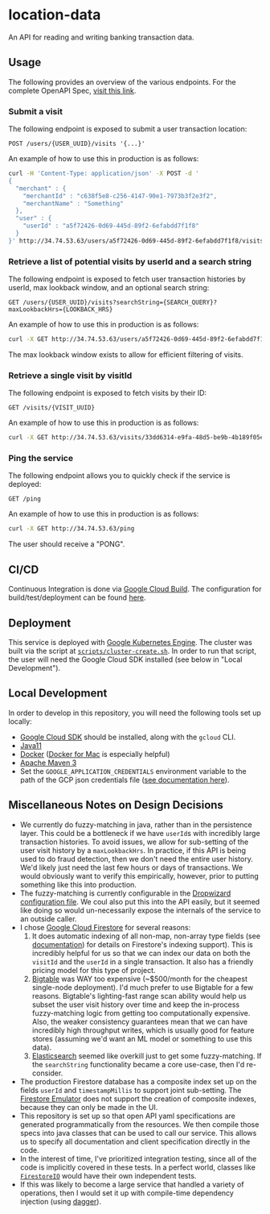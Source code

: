 # location-data
An API for reading and writing banking transaction data.

## Usage
The following provides an overview of the various endpoints.
For the complete OpenAPI Spec, [visit this link](http://34.74.53.63/swagger).

### Submit a visit
The following endpoint is exposed to submit a user transaction location: 
```
POST /users/{USER_UUID}/visits '{...}'
```

An example of how to use this in production is as follows:
```bash
curl -H 'Content-Type: application/json' -X POST -d '
{
  "merchant" : {
    "merchantId" : "c638f5e8-c256-4147-90e1-7973b3f2e3f2",
    "merchantName" : "Something"
  },
  "user" : {
    "userId" : "a5f72426-0d69-445d-89f2-6efabdd7f1f8"
  }
}' http://34.74.53.63/users/a5f72426-0d69-445d-89f2-6efabdd7f1f8/visits
```

### Retrieve a list of potential visits by userId and a search string
The following endpoint is exposed to fetch user transaction histories by userId, max lookback window, and an optional
search string:
```
GET /users/{USER_UUID}/visits?searchString={SEARCH_QUERY}?maxLookbackHrs={LOOKBACK_HRS}
```

An example of how to use this in production is as follows:
```bash
curl -X GET http://34.74.53.63/users/a5f72426-0d69-445d-89f2-6efabdd7f1f8/visits?searchString=Something&maxLookbackHrs=10
```

The max lookback window exists to allow for efficient filtering of visits.

### Retrieve a single visit by visitId
The following endpoint is exposed to fetch visits by their ID:
```
GET /visits/{VISIT_UUID}
```

An example of how to use this in production is as follows:
```bash
curl -X GET http://34.74.53.63/visits/33dd6314-e9fa-48d5-be9b-4b189f05e660
```

### Ping the service
The following endpoint allows you to quickly check if the service is deployed:
```
GET /ping
```

An example of how to use this in production is as follows:
```bash
curl -X GET http://34.74.53.63/ping
```
The user should receive a "PONG".

## CI/CD
Continuous Integration is done via [Google Cloud Build](https://cloud.google.com/cloud-build).
The configuration for build/test/deployment can be found [here](cloudbuild.yaml).

## Deployment
This service is deployed with [Google Kubernetes Engine](https://cloud.google.com/kubernetes-engine).
The cluster was built via the script at [`scripts/cluster-create.sh`](scripts/cluster-create.sh).
In order to run that script, the user will need the Google Cloud SDK installed (see below in "Local Development").

## Local Development
In order to develop in this repository, you will need the following tools set up locally:

- [Google Cloud SDK](https://cloud.google.com/sdk) should be installed, along with the `gcloud` CLI.
- [Java11](https://www.oracle.com/java/technologies/javase-jdk11-downloads.html)
- [Docker](https://www.docker.com/) ([Docker for Mac](https://docs.docker.com/docker-for-mac/install/) is especially helpful)
- [Apache Maven 3](https://maven.apache.org/)
- Set the `GOOGLE_APPLICATION_CREDENTIALS` environment variable to the path of the GCP json credentials file 
([see documentation here](https://cloud.google.com/docs/authentication/getting-started)).

## Miscellaneous Notes on Design Decisions
- We currently do fuzzy-matching in java, rather than in the persistence layer. This could be a bottleneck
if we have `userId`s with incredibly large transaction histories. To avoid issues, we allow for sub-setting of
the user visit history by a `maxLookbackHrs`. In practice, if this API is being used to do fraud detection,
then we don't need the entire user history. We'd likely just need the last few hours or days of transactions. We would
obviously want to verify this empirically, however, prior to putting something like this into production.
- The fuzzy-matching is currently configurable in the
[Dropwizard configuration file](location-data-service/src/main/resources/locationdataservice.yaml). We coul also
put this into the API easily, but it seemed like doing so would un-necessarily expose the internals of the
service to an outside caller. 
- I chose [Google Cloud Firestore](https://cloud.google.com/firestore) for several reasons:
   1) It does automatic indexing of all non-map, non-array type fields (see [documentation](https://firebase.google.com/docs/firestore/query-data/index-overview#single-field-indexes))
      for details on Firestore's indexing support). This is incredibly helpful for us so that we can index
      our data on both the `visitId` and the `userId` in a single transaction. It also has a friendly pricing model
      for this type of project. 
   2) [Bigtable](https://cloud.google.com/bigtable) was WAY too expensive (~$500/month for the cheapest single-node deployment).
      I'd much prefer to use Bigtable for a few reasons. Bigtable's lighting-fast range scan ability would help us subset the user
      visit history over time and keep the in-process fuzzy-matching logic from getting too computationally expensive.
      Also, the weaker consistency guarantees mean that we can have incredibly high throughput writes, which
      is usually good for feature stores (assuming we'd want an ML model or something to use this data).
   3) [Elasticsearch](https://www.elastic.co) seemed like overkill just to get some fuzzy-matching. If the `searchString`
      functionality became a core use-case, then I'd re-consider.
- The production Firestore database has a composite index set up on the fields `userId` and `timestampMillis` to support
joint sub-setting. The [Firestore Emulator](https://github.com/maximelebastard/firestore-emulator-docker) does
not support the creation of composite indexes, because they can only be made in the UI.
- This repository is set up so that open API yaml specifications are generated programmatically from the resources. We
then compile those specs into java classes that can be used to call our service. This allows us to specify all documentation
and client specification directly in the code.
- In the interest of time, I've prioritized integration testing, since all of the code is implicitly covered
in these tests. In a perfect world, classes like
[`FirestoreIO`](location-data-service/src/main/java/com/current/location/persistence/FirestoreIO.java)
would have their own independent tests. 
- If this was likely to become a large service that handled a variety of operations,
then I would set it up with compile-time dependency injection (using [dagger](https://github.com/google/dagger)).
